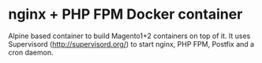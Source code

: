 # nginx + PHP FPM Docker container

Alpine based container to build Magento1+2 containers on top of it. It uses Supervisord (http://supervisord.org/) to start nginx, PHP FPM, Postfix and a cron daemon.

